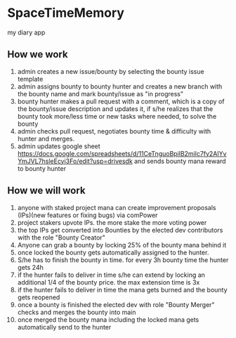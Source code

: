 # SpaceTimeMemory
my diary app

## How we work 

1.  admin creates a new issue/bounty by selecting the bounty issue template
2.  admin assigns bounty to bounty hunter and creates a new branch with the bounty name and mark bounty/issue as "in progress"
3.  bounty hunter makes a pull request with a comment, which is a copy of the bounty/issue description and updates it, if s/he realizes that the bounty took more/less time or new tasks where needed, to solve the bounty
4.  admin checks pull request, negotiates bounty time & difficulty with hunter and merges.
5.  admin updates google sheet https://docs.google.com/spreadsheets/d/11CeTnguoBpilB2milc7fy2AIYvYmJVL7hsleEcyi3Fo/edit?usp=drivesdk and sends bounty mana reward to bounty hunter 

## How we will work 

1. anyone with staked project mana can create improvement proposals (IPs)(new features or fixing bugs) via comPower
2. project stakers upvote IPs. the more stake the more voting power
3. the top IPs get converted into Bounties by the elected dev contributors with the role "Bounty Creator"
4. Anyone can grab a bounty by locking 25% of the bounty mana behind it
5. once locked the bounty gets automatically assigned to the hunter. 
6. S/he has to finish the bounty in time. for every 3h bounty time the hunter gets 24h 
7. if the hunter fails to deliver in time s/he can extend by locking an additional 1/4 of the bounty price. the max extension time is 3x
8. if the hunter fails to deliver in time the mana gets burned and the bounty gets reopened 
9. once a bounty is finished the elected dev with role "Bounty Merger" checks and merges the bounty into main
10. once merged the bounty mana including the locked mana gets automatically send to the hunter 
